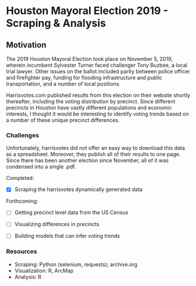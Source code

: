 # Houston Mayoral Election 2019 - Scraping & Analysis


## Motivation

The 2019 Houston Mayoral Election took place on November 5, 2019, wherein incumbent Sylvester Turner faced challenger Tony Buzbee, a local trial lawyer. Other issues on the ballot included parity between police officer and firefighter pay, funding for flooding infrastructure and public transportation, and a number of local positions. 

Harrisvotes.com published results from this election on their website shortly thereafter, including the voting distribution by precinct. Since different precincts in Houston have vastly different populations and economic interests, I thought it would be interesting to  identify voting trends based on a number of these unique precinct differences.
 

### Challenges

Unfortunately, harrisvotes did not offer an easy way to download this data as a spreadsheet. Moreover, they publish all of their results to one page. Since there has been another election since November, all of it was condensed into a single .pdf.


Completed:
* [x] Scraping the harrisvotes dynamically generated data

Forthcoming:
* [ ] Getting precinct level data from the US Census
* [ ] Visualizing differences in precincts
* [ ] Building models that can infer voting trends 


### Resources 

* Scraping: Python (selenium, requests); archive.org
* Visualization: R, ArcMap
* Analysis: R